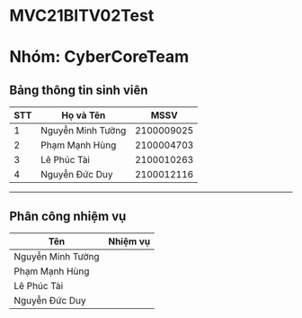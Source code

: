 # MVC21BITV02Test

<h1>Nhóm: CyberCoreTeam</h1>


<h2>Bảng thông tin sinh viên</h2>

<table>
  <thead>
    <tr>
      <th>STT</th>
      <th>Họ và Tên</th>
      <th>MSSV</th>
    </tr>
  </thead>
  <tbody>
    <tr>
      <td>1</td>
      <td>Nguyễn Minh Tường</td>
      <td>2100009025</td>
    </tr>
    <tr>
      <td>2</td>
      <td>Phạm Mạnh Hùng</td>
      <td>2100004703</td>
    </tr>
    <tr>
      <td>3</td>
      <td>Lê Phúc Tài</td>
      <td>2100010263</td>
    </tr>
    <tr>
      <td>4</td>
      <td>Nguyễn Đức Duy</td>
      <td>2100012116</td>
    </tr>
  </tbody>
</table>

<hr>
<h2>
  Phân công nhiệm vụ
</h2>

<table>
<thead>
    <tr>
      <th>Tên</th>
      <th>Nhiệm vụ</th>
    </tr>
  </thead>
<tbody>
    <tr>
      <td>Nguyễn Minh Tường</td>
      <td></td>
    </tr>
    <tr>
      <td>Phạm Mạnh Hùng</td>
      <td></td>
    </tr>
    <tr>
      <td>Lê Phúc Tài</td>
      <td></td>
    </tr>
    <tr>
      <td>Nguyễn Đức Duy</td>
      <td></td>
    </tr>
  </tbody>
</table>
